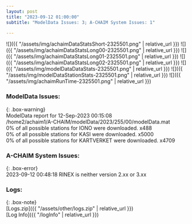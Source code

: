 ```yaml
---
layout: post
title: "2023-09-12 01:00:00"
subtitle: "ModelData Issues: 3; A-CHAIM System Issues: 1"

---
```


![]({{ "/assets/img/achaimDataStatsShort-2325501.png" | relative_url }})
![]({{ "/assets/img/achaimDataStatsLong00-2325501.png" | relative_url }})
![]({{ "/assets/img/achaimDataStatsLong01-2325501.png" | relative_url }})
![]({{ "/assets/img/achaimDataStatsLong02-2325501.png" | relative_url }})
![]({{ "/assets/img/modelDataDataStats-2325501.png" | relative_url }})
![]({{ "/assets/img/modelDataStationStats-2325501.png" | relative_url }})
![]({{ "/assets/img/achaimRunTime-2325501.png" | relative_url }})


### ModelData Issues:  
  
{: .box-warning}  
 ModelData report for 12-Sep-2023 00:15:08   
 /home2/achaim1/A-CHAIM/modelData/2023/255/00/modelData.mat   
 0% of all possible stations for IONO were downloaded. x488   
 0% of all possible stations for KASI were downloaded. x5000   
 0% of all possible stations for KARTVERKET were downloaded. x4709   
  
### A-CHAIM System Issues:  
  
{: .box-error}  
2023-09-12 00:48:18 RINEX is neither version 2.xx or 3.xx  

### Logs:  
  
{: .box-note}  
[Logs.zip]({{ "/assets/other/logs.zip" | relative_url }})  
[Log Info]({{ "/logInfo" | relative_url }})  
